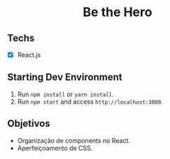 <h1 align="center">
Be the Hero
</h1>

## Techs

- [x] React.js

## Starting Dev Environment

1. Run `npm install` or `yarn install`.<br />
2. Run `npm start` and access `http://localhost:3000`.<br />

## Objetivos

- Organização de components no React.
- Aperfeiçoamento de CSS.


